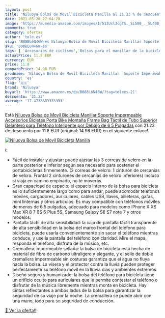 ```yaml
---
layout: post
title: 'Niluoya Bolsa de Movil Bicicleta Manilla al 21.23 % de descuento'
date: 2021-05-28 22:04:20
image: 'https://m.media-amazon.com/images/I/513Usl3cgTS._SL500_._SL400_.jpg'
comments: true
category: ofertas
author: 'tole.es'
slug: 'B08BL6N46W-es Niluoya Bolsa de Movil Bicicleta Manillar Soporte...'
sku: 'B08BL6N46W-es'
tags: [ 'Accesorios de ciclismo','Bolsas para el manillar de la bicicleta','Bolsas, mochilas y alforjas de ciclismo','Ciclismo','Deportes y aire libre','Ropa y equipo para deportes','bicicleta','niluoya', ]
actualPrice: 11.8 EUR
currency: EUR
price: 11.8
comparePrice: 14.98 EUR
prodname: 'Niluoya Bolsa de Movil Bicicleta Manillar  Soporte Impermeable Accesorios Bicletas Porta Bike Montaña Frame Bag  Táctil de Tubo Superior Delantero  para Teléfono Inteligente por Debajo de 6 5 Pulgadas'
country: 'es'
flag: '🇪🇸'
brand: 'Niluoya'
buyurl: 'https://www.amazon.es/dp/B08BL6N46W/?tag=tolees-21'
descuento: '21.23'
average: '17.4733333333333'
---
```


Está [Niluoya Bolsa de Movil Bicicleta Manillar  Soporte Impermeable Accesorios Bicletas Porta Bike Montaña Frame Bag  Táctil de Tubo Superior Delantero  para Teléfono Inteligente por Debajo de 6 5 Pulgadas](https://www.amazon.es/dp/B08BL6N46W/?tag=tolees-21) con 21.23 de descuento por 11.8 EUR (original: 14.98 EUR) en el siguiente enlace!

[![Niluoya Bolsa de Movil Bicicleta Manilla](https://m.media-amazon.com/images/I/513Usl3cgTS._SL500_._SL400_.jpg)](https://www.amazon.es/dp/B08BL6N46W/?tag=tolees-21)

ℹ️:

- Fácil de instalar y ajustar: puede ajustar las 3 correas de velcro en la parte posterior e inferior según sea necesario para sostener el portabicicletas firmemente. (3 correas de velcro: 1 cinturón de cercanías de velcro. Frontal 2 cinturones de cercanías de velcro inferiores) Incluso si viaja en camino empinado, no te moverás.
- Gran capacidad de espacio: el espacio interno de la bolsa para bicicleta es lo suficientemente largo como para andar, puede acomodar teléfonos móviles, cargadores, auriculares, cables USB, llaves, billeteras, gafas, mini linternas y otros artículos. Es muy compatible con teléfonos móviles de menos de 6.5 pulgadas, adecuado para modelos como iPhone X XS Max XR 8 7 6S 6 Plus 5S, Samsung Galaxy S8 S7 note 7 y otros modelos.
- Pantalla táctil de alta sensibilidad: la caja de pantalla táctil transparente de alta sensibilidad en la bolsa del marco frontal del teléfono para bicicleta, puede usarla convenientemente sin sacar el teléfono mientras conduce, y use la pantalla del teléfono con claridad. Mire el mapa, responda el teléfono, disfruta de la música, etc.
- Cremallera impermeable sellada: la bolsa de bicicleta está hecha de material de fibra de carbono ultraligero y elegante, y el sello de doble cremallera impermeable sin costuras garantiza que el agua no fluya hacia la bolsa. La visera y el protector contra la lluvia pueden proteger perfectamente su teléfono móvil en la lluvia días y ambientes extremos.
- Diseño seguro y humanizado: la bolsa del teléfono para bicicleta tiene un orificio oculto para auriculares que le permite contestar el teléfono o disfrutar de la música libremente mientras monta en bicicleta. Hay cintas reflectantes a ambos lados de la bolsa para garantizar la seguridad de su viaje por la noche. La cremallera se puede abrir con una mano, todo para su seguridad de conducción.

[🛒 Ver la oferta!!](https://www.amazon.es/dp/B08BL6N46W/?tag=tolees-21)

